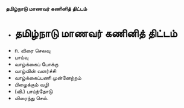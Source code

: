 **தமிழ்நாடு மாணவர் கணினித் திட்டம்**
- # தமிழ்நாடு மாணவர் கணினித் திட்டம்
- n. விரை செலவு
- பாய்வு
- வாழ்க்கைப் போக்கு
- வாழ்வின் வளர்ச்சி
- வாழ்க்கைப்பணி முன்னேற்றம்
- பிழைக்கும் வழி
- (வி.) பாய்ந்தோடு
- விரைந்து செல்.

